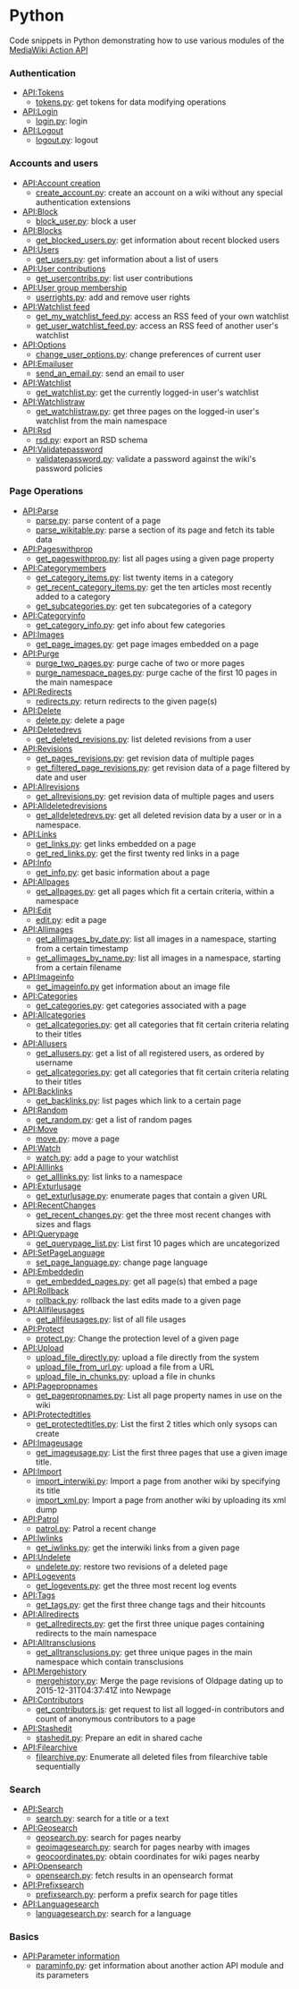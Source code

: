 # Python
Code snippets in Python demonstrating how to use various modules of the [MediaWiki Action API](https://www.mediawiki.org/wiki/API:Main_page)

### Authentication
* [API:Tokens](https://www.mediawiki.org/wiki/API:Tokens)
  * [tokens.py](tokens.py): get tokens for data modifying operations
* [API:Login](https://www.mediawiki.org/wiki/API:Login)
  * [login.py](login.py): login
* [API:Logout](https://www.mediawiki.org/wiki/API:Logout)
  * [logout.py](logout.py): logout

### Accounts and users
* [API:Account creation](https://www.mediawiki.org/wiki/API:Account_creation)
  *  [create_account.py](create_account.py): create an account on a wiki without any special authentication extensions
* [API:Block](https://www.mediawiki.org/wiki/API:Block)
  *  [block_user.py](block_user.py): block a user
* [API:Blocks](https://www.mediawiki.org/wiki/API:Blocks)
  *  [get_blocked_users.py](get_blocked_users.py): get information about recent blocked users
* [API:Users](https://www.mediawiki.org/wiki/API:Users)
  *  [get_users.py](get_users.py): get information about a list of users
* [API:User contributions](https://www.mediawiki.org/wiki/API:User_contributions)
  *  [get_usercontribs.py](get_usercontribs.py): list user contributions
* [API:User group membership](https://www.mediawiki.org/wiki/API:User_group_membership)
  *  [userrights.py](userrights.py): add and remove user rights
* [API:Watchlist feed](https://www.mediawiki.org/wiki/API:Watchlist_feed)
  * [get_my_watchlist_feed.py](get_my_watchlist_feed.py): access an RSS feed of your own watchlist
  * [get_user_watchlist_feed.py](get_user_watchlist_feed.py): access an RSS feed of another user's watchlist
* [API:Options](https://www.mediawiki.org/wiki/API:Options)
  * [change_user_options.py](change_user_options.py): change preferences of current user
* [API:Emailuser](https://www.mediawiki.org/wiki/API:Emailuser)
  *  [send_an_email.py](send_an_email.py): send an email to user
* [API:Watchlist](https://www.mediawiki.org/wiki/API:Watchlist)
  * [get_watchlist.py](get_watchlist.py): get the currently logged-in user's watchlist
* [API:Watchlistraw](https://www.mediawiki.org/wiki/API:Watchlistraw)
  * [get_watchlistraw.py](get_watchlistraw.py): get three pages on the logged-in user's watchlist from the main namespace
* [API:Rsd](https://www.mediawiki.org/wiki/API:Rsd)
  * [rsd.py](rsd.py): export an RSD schema
* [API:Validatepassword](https://www.mediawiki.org/wiki/API:Validatepassword)
  * [validatepassword.py](validatepassword.py): validate a password against the wiki's password policies

### Page Operations
* [API:Parse](https://www.mediawiki.org/wiki/API:Parse)
  *  [parse.py](parse.py): parse content of a page
  *  [parse_wikitable.py](search.py): parse a section of its page and fetch its table data
* [API:Pageswithprop](https://www.mediawiki.org/wiki/API:Pageswithprop)
  * [get_pageswithprop.py](get_pageswithprop.py): list all pages using a given page property
* [API:Categorymembers](https://www.mediawiki.org/wiki/API:Categorymembers)
  *  [get_category_items.py](get_category_items.py): list twenty items in a category
  *  [get_recent_category_items.py](get_recent_category_items.py): get the ten articles most recently added to a category
  *  [get_subcategories.py](get_subcategories.py): get ten subcategories of a category
* [API:Categoryinfo](https://www.mediawiki.org/wiki/API:Categoryinfo)
  *  [get_category_info.py](get_category_info.py): get info about few categories
* [API:Images](https://www.mediawiki.org/wiki/API:Images)
  * [get_page_images.py](get_page_images.py): get page images embedded on a page
* [API:Purge](https://www.mediawiki.org/wiki/API:Purge)
  *  [purge_two_pages.py](purge_two_pages.py): purge cache of two or more pages
  *  [purge_namespace_pages.py](purge_namespace_pages.py): purge cache of the first 10 pages in the main namespace
* [API:Redirects](https://www.mediawiki.org/wiki/API:Redirects)
  *  [redirects.py](get_redirects.py): return redirects to the given page(s)
* [API:Delete](https://www.mediawiki.org/wiki/API:Delete)
  *  [delete.py](delete.py): delete a page
* [API:Deletedrevs](https://www.mediawiki.org/wiki/API:Deletedrevs)
  *  [get_deleted_revisions.py](get_deleted_revisions.py): list deleted revisions from a user
* [API:Revisions](https://www.mediawiki.org/wiki/API:Revisions)
  *  [get_pages_revisions.py](get_pages_revisions.py): get revision data of multiple pages
  *  [get_filtered_page_revisions.py](get_filtered_page_revisions.py): get revision data of a page filtered by date and user
* [API:Allrevisions](https://www.mediawiki.org/wiki/API:Allrevisions)
  *  [get_allrevisions.py](get_allrevisions.py): get revision data of multiple pages and users
* [API:Alldeletedrevisions](https://www.mediawiki.org/wiki/API:Alldeletedrevisions)
  *  [get_alldeletedrevs.py](get_alldeletedrevs.py): get all deleted revision data by a user or in a namespace.
* [API:Links](https://www.mediawiki.org/wiki/API:Links)
  *  [get_links.py](get_links.py): get links embedded on a page
  *  [get_red_links.py](get_red_links.py): get the first twenty red links in a page
* [API:Info](https://www.mediawiki.org/wiki/API:Info)
  * [get_info.py](get_info.py): get basic information about a page
* [API:Allpages](https://www.mediawiki.org/wiki/API:Allpages)
  * [get_allpages.py](get_allpages.py): get all pages which fit a certain criteria, within a namespace
* [API:Edit](https://www.mediawiki.org/wiki/API:Edit)
  * [edit.py](edit.py): edit a page
* [API:Allimages](https://www.mediawiki.org/wiki/API:Allimages)
  * [get_allimages_by_date.py](get_allimages_by_date.py): list all images in a namespace, starting from a certain timestamp
  * [get_allimages_by_name.py](get_allimages_by_name.py): list all images in a namespace, starting from a certain filename
* [API:Imageinfo](https://www.mediawiki.org/wiki/API:Imageinfo)
  * [get_imageinfo.py](get_imageinfo.py) get information about an image file
* [API:Categories](https://www.mediawiki.org/wiki/API:Categories)
  * [get_categories.py](get_categories.py): get categories associated with a page
* [API:Allcategories](https://www.mediawiki.org/wiki/API:Allcategories)
  * [get_allcategories.py](get_allcategories.py): get all categories that fit certain criteria relating to their titles
* [API:Allusers](https://www.mediawiki.org/wiki/API:Allusers)
  * [get_allusers.py](get_allusers.py): get a list of all registered users, as ordered by username
  * [get_allcategories.py](get_allcategories.py): get all categories that fit certain criteria relating to their titles
* [API:Backlinks](https://www.mediawiki.org/wiki/API:Backlinks)
  * [get_backlinks.py](get_backlinks.py): list pages which link to a certain page
* [API:Random](https://www.mediawiki.org/wiki/API:Backlinks)
  * [get_random.py](get_random.py): get a list of random pages
* [API:Move](https://www.mediawiki.org/wiki/API:Move)
  * [move.py](move.py): move a page
* [API:Watch](https://www.mediawiki.org/wiki/API:Watch)
  * [watch.py](watch.py): add a page to your watchlist
* [API:Alllinks](https://www.mediawiki.org/wiki/API:Alllinks)
  * [get_alllinks.py](get_alllinks.py): list links to a namespace
* [API:Exturlusage](https://www.mediawiki.org/wiki/API:Exturlusage)
  * [get_exturlusage.py](get_exturlusage.py): enumerate pages that contain a given URL
* [API:RecentChanges](https://www.mediawiki.org/wiki/API:RecentChanges)
  * [get_recent_changes.py](get_recent_changes.py): get the three most recent changes with sizes and flags
* [API:Querypage](https://www.mediawiki.org/wiki/API:Querypage)
  * [get_querypage_list.py](get_querypage_list.py): List first 10 pages which are uncategorized
* [API:SetPageLanguage](https://www.mediawiki.org/wiki/API:SetPageLanguage)
  *  [set_page_language.py](set_page_language.py): change page language
* [API:Embeddedin](https://www.mediawiki.org/wiki/API:Embeddedin)
  * [get_embedded_pages.py](get_embedded_pages.py): get all page(s) that embed a page
* [API:Rollback](https://www.mediawiki.org/wiki/API:Rollback)
  * [rollback.py](rollback.py): rollback the last edits made to a given page
* [API:Allfileusages](https://www.mediawiki.org/wiki/API:Allfileusages)
  * [get_allfileusages.py](get_allfileusages.py): list of all file usages
* [API:Protect](https://www.mediawiki.org/wiki/API:Protect)
  * [protect.py](protect.py): Change the protection level of a given page
* [API:Upload](https://www.mediawiki.org/wiki/API:Upload)
  * [upload_file_directly.py](upload_file_directly.py): upload a file directly from the system
  * [upload_file_from_url.py](upload_file_from_url.py): upload a file from a URL
  * [upload_file_in_chunks.py](upload_file_in_chunks.py): upload a file in chunks
* [API:Pagepropnames](https://www.mediawiki.org/wiki/API:Pagepropnames)
  * [get_pagepropnames.py](get_pagepropnames.py): List all page property names in use on the wiki
* [API:Protectedtitles](https://www.mediawiki.org/wiki/API:Protectedtitles)
  * [get_protectedtitles.py](get_protectedtitles.py): List the first 2 titles which only sysops can create
* [API:Imageusage](https://www.mediawiki.org/wiki/API:Imageusage)
  * [get_imageusage.py](get_imageusage.py): List the first three pages that use a given image title.
* [API:Import](https://www.mediawiki.org/wiki/API:Import)
  * [import_interwiki.py](import_interwiki.py): Import a page from another wiki by specifying its title
  * [import_xml.py](import_xml.py): Import a page from another wiki by uploading its xml dump
* [API:Patrol](https://www.mediawiki.org/wiki/API:Patrol)
  * [patrol.py](patrol.py): Patrol a recent change
* [API:Iwlinks](https://www.mediawiki.org/wiki/API:Iwlinks)
  * [get_iwlinks.py](get_iwlinks.py): get the interwiki links from a given page
* [API:Undelete](https://www.mediawiki.org/wiki/API:Undelete)
  * [undelete.py](undelete.py): restore two revisions of a deleted page
* [API:Logevents](https://www.mediawiki.org/wiki/API:Logevents)
  * [get_logevents.py](get_logevents.py): get the three most recent log events
* [API:Tags](https://www.mediawiki.org/wiki/API:Tags)
  * [get_tags.py](get_tags.py): get the first three change tags and their hitcounts
* [API:Allredirects](https://www.mediawiki.org/wiki/API:Allredirects)
  * [get_allredirects.py](get_allredirects.py): get the first three unique pages containing redirects to the main namespace
* [API:Alltransclusions](https://www.mediawiki.org/wiki/API:Alltransclusions)
  * [get_alltransclusions.py](get_alltransclusions.py): get three unique pages in the main namespace which contain transclusions
* [API:Mergehistory](https://www.mediawiki.org/wiki/API:Mergehistory)
  * [mergehistory.py](mergehistory.py): Merge the page revisions of Oldpage
    dating up to 2015-12-31T04:37:41Z into Newpage
* [API:Contributors](https://www.mediawiki.org/wiki/API:Contributors)
  * [get_contributors.js](get_contributors.py): get request to list all logged-in contributors and count of anonymous contributors to a page
* [API:Stashedit](https://www.mediawiki.org/wiki/API:Stashedit)
  * [stashedit.py](stashedit.py): Prepare an edit in shared cache
* [API:Filearchive](https://www.mediawiki.org/wiki/API:Filearchive)
  * [filearchive.py](filearchive.py): Enumerate all deleted files from filearchive table sequentially

### Search
* [API:Search](https://www.mediawiki.org/wiki/API:Search)
  * [search.py](search.py): search for a title or a text
* [API:Geosearch](https://www.mediawiki.org/wiki/API:Geosearch)
  * [geosearch.py](geosearch.py): search for pages nearby
  * [geoimagesearch.py](geoimagesearch.py): search for pages nearby with images
  * [geocoordinates.py](geocoordinates.py): obtain coordinates for wiki pages nearby
* [API:Opensearch](https://www.mediawiki.org/wiki/API:Opensearch)
  * [opensearch.py](opensearch.py): fetch results in an opensearch format
* [API:Prefixsearch](https://www.mediawiki.org/wiki/API:Prefixsearch)
  * [prefixsearch.py](prefixsearch.py): perform a prefix search for page titles
* [API:Languagesearch](https://www.mediawiki.org/wiki/API:Languagesearch)
  * [languagesearch.py](languagesearch.py): search for a language

### Basics
* [API:Parameter information](https://www.mediawiki.org/wiki/API:Parameter_information)
  * [paraminfo.py](paraminfo.py): get information about another action API module and its parameters
